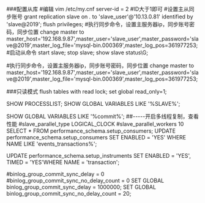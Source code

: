 ###配置从库
#编辑 vim /etc/my.cnf
server-id = 2 #ID大于1即可
#设置主从同步账号
grant replication slave on *.* to 'slave_user'@'10.13.0.81' identified by 'slave@2019';
flush privileges;
#执行同步命令，设置主服务器ip，同步账号密码，同步位置
change master to master_host='192.168.9.87',master_user='slave_user',master_password='slave@2019',master_log_file='mysql-bin.000369',master_log_pos=361977253;
#启动从命令
start slave;
stop slave;
show slave status\G;
	
#执行同步命令，设置主服务器ip，同步账号密码，同步位置
change master to master_host='192.168.9.87',master_user='slave_user',master_password='slave@2019',master_log_file='mysql-bin.000369',master_log_pos=361977253;

###只读模式
flush tables with read lock;
set global read_only=1;


SHOW PROCESSLIST;
SHOW GLOBAL VARIABLES LIKE '%SLAVE%';

SHOW GLOBAL VARIABLES LIKE '%commit%';
##-----开启多线程复制，查看性能
#slave_parallel_type LOGICAL_CLOCK
#slave_parallel_workers 10
SELECT * FROM performance_schema.setup_consumers;
UPDATE performance_schema.setup_consumers SET ENABLED = 'YES' WHERE NAME LIKE 'events_transactions%';

UPDATE performance_schema.setup_instruments SET ENABLED = 'YES', TIMED = 'YES'WHERE NAME = 'transaction';

#binlog_group_commit_sync_delay = 0
#binlog_group_commit_sync_no_delay_count = 0
SET GLOBAL binlog_group_commit_sync_delay = 1000000;
SET GLOBAL binlog_group_commit_sync_no_delay_count = 20;
